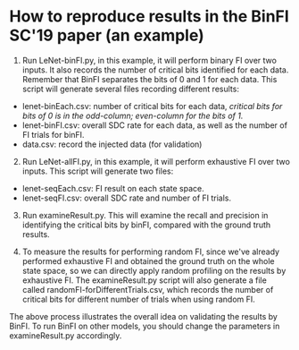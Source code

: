 # How to reproduce results in the BinFI SC'19 paper (an example)

1. Run LeNet-binFI.py, in this example, it will perform binary FI over two inputs. It also records the number of critical bits identified for each data. Remember that BinFI separates the bits of 0 and 1 for each data. This script will generate several files recording different results:
- lenet-binEach.csv: number of critical bits for each data, *critical bits for bits of 0 is in the odd-column; even-column for the bits of 1.*
- lenet-binFI.csv: overall SDC rate for each data, as well as the number of FI trials for binFI.
- data.csv: record the injected data (for validation)

2. Run LeNet-allFI.py, in this example, it will perform exhaustive FI over two inputs. This script will generate two files:
- lenet-seqEach.csv: FI result on each state space.
- lenet-seqFI.csv: overall SDC rate and number of FI trials.

3. Run examineResult.py. This will examine the recall and precision in identifying the critical bits by binFI, compared with the ground truth results. 

4. To measure the results for performing random FI, since we've already performed exhaustive FI and obtained the ground truth on the whole state space, so we can directly apply random profiling on the results by exhaustive FI. The examineResult.py script will also generate a file called randomFI-forDifferentTrials.csv, which records the number of critical bits for different number of trials when using random FI.

The above process illustrates the overall idea on validating the results by BinFI. To run BinFI on other models, you should change the parameters in examineResult.py accordingly.

